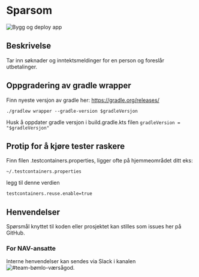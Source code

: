 # Sparsom
![Bygg og deploy app](https://github.com/navikt/helse-sparsom/workflows/Sparsom/badge.svg)

## Beskrivelse

Tar inn søknader og inntektsmeldinger for en person og foreslår utbetalinger.

## Oppgradering av gradle wrapper
Finn nyeste versjon av gradle her: https://gradle.org/releases/

```./gradlew wrapper --gradle-version $gradleVersjon```

Husk å oppdater gradle versjon i build.gradle.kts filen
```gradleVersion = "$gradleVersjon"```

## Protip for å kjøre tester raskere
Finn filen .testcontainers.properties, ligger ofte på hjemmeområdet ditt eks:

```~/.testcontainers.properties```

legg til denne verdien

```testcontainers.reuse.enable=true```

## Henvendelser
Spørsmål knyttet til koden eller prosjektet kan stilles som issues her på GitHub.

### For NAV-ansatte
Interne henvendelser kan sendes via Slack i kanalen ![#team-bømlo-værsågod](https://nav-it.slack.com/archives/C019637N90X).
